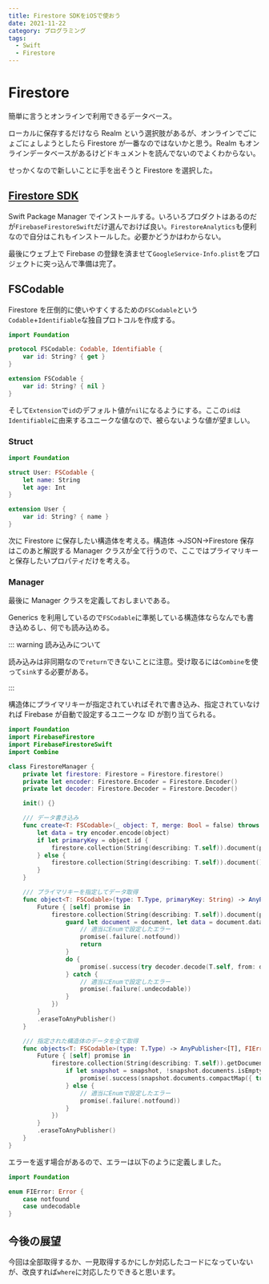 ```yaml
---
title: Firestore SDKをiOSで使おう
date: 2021-11-22
category: プログラミング
tags:
  - Swift
  - Firestore
---
```


# Firestore

簡単に言うとオンラインで利用できるデータベース。

ローカルに保存するだけなら Realm という選択肢があるが、オンラインでごにょごにょしようとしたら Firestore が一番なのではないかと思う。Realm もオンラインデータベースがあるけどドキュメントを読んでないのでよくわからない。

せっかくなので新しいことに手を出そうと Firestore を選択した。

## [Firestore SDK](https://github.com/invertase/firestore-ios-sdk-frameworks)

Swift Package Manager でインストールする。いろいろプロダクトはあるのだが`FirebaseFirestoreSwift`だけ選んでおけば良い。`FirestoreAnalytics`も便利なので自分はこれもインストールした。必要かどうかはわからない。

最後にウェブ上で Firebase の登録を済ませて`GoogleService-Info.plist`をプロジェクトに突っ込んで準備は完了。

## FSCodable

Firestore を圧倒的に使いやすくするための`FSCodable`という`Codable`+`Identifiable`な独自プロトコルを作成する。

```swift
import Foundation

protocol FSCodable: Codable, Identifiable {
    var id: String? { get }
}

extension FSCodable {
    var id: String? { nil }
}
```

そして`Extension`で`id`のデフォルト値が`nil`になるようにする。ここの`id`は`Identifiable`に由来するユニークな値なので、被らないような値が望ましい。

### Struct

```swift
import Foundation

struct User: FSCodable {
    let name: String
    let age: Int
}

extension User {
    var id: String? { name }
}
```

次に Firestore に保存したい構造体を考える。構造体 →JSON→Firestore 保存はこのあと解説する Manager クラスが全て行うので、ここではプライマリキーと保存したいプロパティだけを考える。

### Manager

最後に Manager クラスを定義しておしまいである。

Generics を利用しているので`FSCodable`に準拠している構造体ならなんでも書き込めるし、何でも読み込める。

::: warning 読み込みについて

読み込みは非同期なので`return`できないことに注意。受け取るには`Combine`を使って`sink`する必要がある。

:::

構造体にプライマリキーが指定されていればそれで書き込み、指定されていなければ Firebase が自動で設定するユニークな ID が割り当てられる。

```swift
import Foundation
import FirebaseFirestore
import FirebaseFirestoreSwift
import Combine

class FirestoreManager {
    private let firestore: Firestore = Firestore.firestore()
    private let encoder: Firestore.Encoder = Firestore.Encoder()
    private let decoder: Firestore.Decoder = Firestore.Decoder()

    init() {}

    /// データ書き込み
    func create<T: FSCodable>(_ object: T, merge: Bool = false) throws {
        let data = try encoder.encode(object)
        if let primaryKey = object.id {
            firestore.collection(String(describing: T.self)).document(primaryKey).setData(data, merge: merge)
        } else {
            firestore.collection(String(describing: T.self)).document().setData(data, merge: merge)
        }
    }

    /// プライマリキーを指定してデータ取得
    func object<T: FSCodable>(type: T.Type, primaryKey: String) -> AnyPublisher<T, FIError> {
        Future { [self] promise in
            firestore.collection(String(describing: T.self)).document(primaryKey).getDocument(completion: { [self] (document, _) in
                guard let document = document, let data = document.data() else {
                    // 適当にEnumで設定したエラー
                    promise(.failure(.notfound))
                    return
                }
                do {
                    promise(.success(try decoder.decode(T.self, from: data)))
                } catch {
                    // 適当にEnumで設定したエラー
                    promise(.failure(.undecodable))
                }
            })
        }
        .eraseToAnyPublisher()
    }

    /// 指定された構造体のデータを全て取得
    func objects<T: FSCodable>(type: T.Type) -> AnyPublisher<[T], FIError> {
        Future { [self] promise in
            firestore.collection(String(describing: T.self)).getDocuments(completion: { [self] (snapshot, _) in
                if let snapshot = snapshot, !snapshot.documents.isEmpty {
                    promise(.success(snapshot.documents.compactMap({ try? decoder.decode(T.self, from: $0.data()) })))
                } else {
                    // 適当にEnumで設定したエラー
                    promise(.failure(.notfound))
                }
            })
        }
        .eraseToAnyPublisher()
    }
}
```

エラーを返す場合があるので、エラーは以下のように定義しました。

```swift
import Foundation

enum FIError: Error {
    case notfound
    case undecodable
}
```

## 今後の展望

今回は全部取得するか、一見取得するかにしか対応したコードになっていないが、改良すれば`where`に対応したりできると思います。
